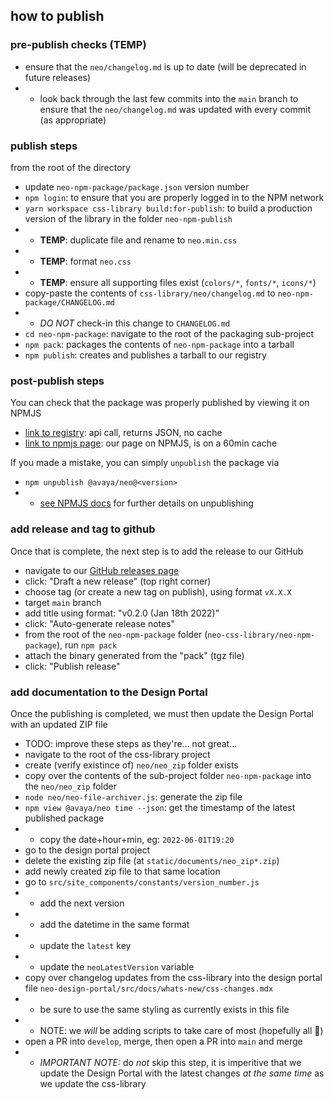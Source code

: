 ## how to publish

### pre-publish checks (TEMP)

- ensure that the `neo/changelog.md` is up to date (will be deprecated in future releases)
- - look back through the last few commits into the `main` branch to ensure that the `neo/changelog.md` was updated with every commit (as appropriate)

### publish steps

from the root of the directory

- update `neo-npm-package/package.json` version number
- `npm login`: to ensure that you are properly logged in to the NPM network
- `yarn workspace css-library build:for-publish`: to build a production version of the library in the folder `neo-npm-publish`
- - **TEMP**: duplicate file and rename to `neo.min.css`
- - **TEMP**: format `neo.css`
- - **TEMP**: ensure all supporting files exist (`colors/*`, `fonts/*`, `icons/*`)
- copy-paste the contents of `css-library/neo/changelog.md` to `neo-npm-package/CHANGELOG.md`
- - *DO NOT* check-in this change to `CHANGELOG.md`
- `cd neo-npm-package`: navigate to the root of the packaging sub-project
- `npm pack`: packages the contents of `neo-npm-package` into a tarball
- `npm publish`: creates and publishes a tarball to our registry

### post-publish steps

You can check that the package was properly published by viewing it on NPMJS
- [link to registry](https://registry.npmjs.org/@avaya%2fneo): api call, returns JSON, no cache
- [link to npmjs page](https://www.npmjs.com/package/@avaya/neo): our page on NPMJS, is on a 60min cache

If you made a mistake, you can simply `unpublish` the package via
- `npm unpublish @avaya/neo@<version>`
- - [see NPMJS docs](https://docs.npmjs.com/cli/v8/commands/npm-unpublish) for further details on unpublishing

### add release and tag to github

Once that is complete, the next step is to add the release to our GitHub
- navigate to our [GitHub releases page](https://github.com/avaya-dux/neo-css-library/releases)
- click: "Draft a new release" (top right corner)
- choose tag (or create a new tag on publish), using format `vX.X.X`
- target `main` branch
- add title using format: "v0.2.0 (Jan 18th 2022)"
- click: "Auto-generate release notes"
- from the root of the `neo-npm-package` folder (`neo-css-library/neo-npm-package`), run `npm pack`
- attach the binary generated from the "pack" (tgz file)
- click: "Publish release"

### add documentation to the Design Portal

Once the publishing is completed, we must then update the Design Portal with an updated ZIP file
- TODO: improve these steps as they're... not great...
- navigate to the root of the css-library project
- create (verify existince of) `neo/neo_zip` folder exists
- copy over the contents of the sub-project folder `neo-npm-package` into the `neo/neo_zip` folder
- `node neo/neo-file-archiver.js`: generate the zip file
- `npm view @avaya/neo time --json`: get the timestamp of the latest published package
- - copy the date+hour+min, eg: `2022-06-01T19:20`
- go to the design portal project
- delete the existing zip file (at `static/documents/neo_zip*.zip`)
- add newly created zip file to that same location
- go to `src/site_components/constants/version_number.js`
- - add the next version
- - add the datetime in the same format
- - update the `latest` key
- - update the `neoLatestVersion` variable
- copy over changelog updates from the css-library into the design portal file `neo-design-portal/src/docs/whats-new/css-changes.mdx`
- - be sure to use the same styling as currently exists in this file
- - NOTE: we _will_ be adding scripts to take care of most (hopefully all :crossed_fingers:)
- open a PR into `develop`, merge, then open a PR into `main` and merge
- - *IMPORTANT NOTE:* do _not_ skip this step, it is imperitive that we update the Design Portal with the latest changes _at the same time_ as we update the css-library

